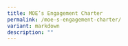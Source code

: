 ```yaml
---
title: MOE’s Engagement Charter
permalink: /moe-s-engagement-charter/
variant: markdown
description: ""
---
```

